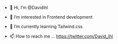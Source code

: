 - 👋 Hi, I’m @Davidihl
- 👀 I’m interested in Frontend development
- 🌱 I’m currently learning Tailwind.css

- 📫 How to reach me ... https://twitter.com/David_Ihl
